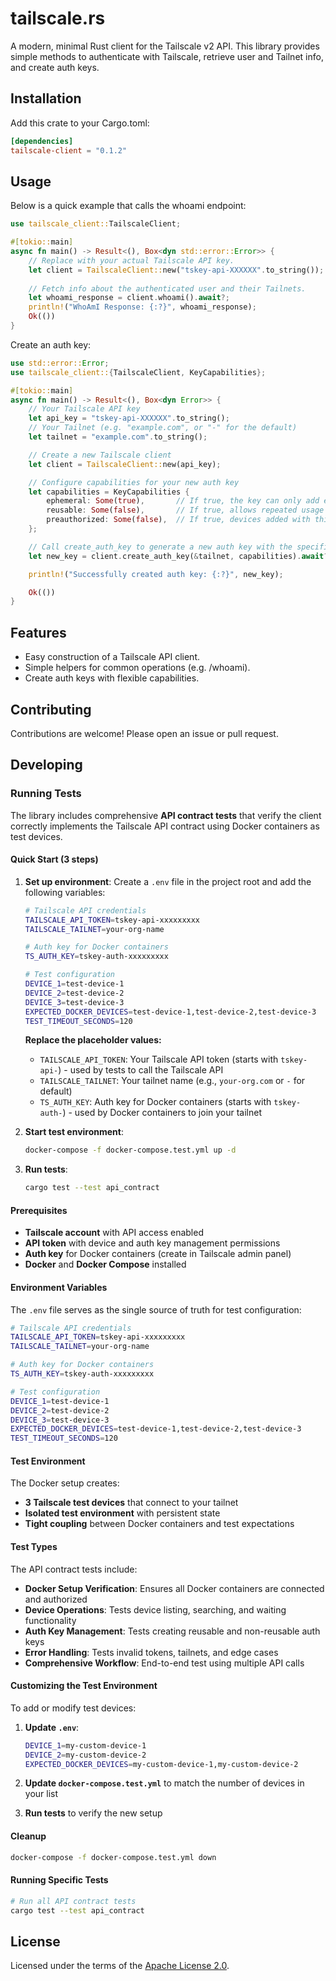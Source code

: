 # tailscale.rs

A modern, minimal Rust client for the Tailscale v2 API. This library provides simple methods to authenticate with Tailscale, retrieve user and Tailnet info, and create auth keys.

## Installation

Add this crate to your Cargo.toml:

```toml
[dependencies]
tailscale-client = "0.1.2"
```

## Usage

Below is a quick example that calls the whoami endpoint:

```rust
use tailscale_client::TailscaleClient;

#[tokio::main]
async fn main() -> Result<(), Box<dyn std::error::Error>> {
    // Replace with your actual Tailscale API key.
    let client = TailscaleClient::new("tskey-api-XXXXXX".to_string());
    
    // Fetch info about the authenticated user and their Tailnets.
    let whoami_response = client.whoami().await?;
    println!("WhoAmI Response: {:?}", whoami_response);
    Ok(())
}
```

Create an auth key:

```rust
use std::error::Error;
use tailscale_client::{TailscaleClient, KeyCapabilities};

#[tokio::main]
async fn main() -> Result<(), Box<dyn Error>> {
    // Your Tailscale API key
    let api_key = "tskey-api-XXXXXX".to_string();
    // Your Tailnet (e.g. "example.com", or "-" for the default)
    let tailnet = "example.com".to_string();

    // Create a new Tailscale client
    let client = TailscaleClient::new(api_key);

    // Configure capabilities for your new auth key
    let capabilities = KeyCapabilities {
        ephemeral: Some(true),       // If true, the key can only add ephemeral nodes
        reusable: Some(false),       // If true, allows repeated usage of this key
        preauthorized: Some(false),  // If true, devices added with this key are automatically approved
    };

    // Call create_auth_key to generate a new auth key with the specified capabilities
    let new_key = client.create_auth_key(&tailnet, capabilities).await?;

    println!("Successfully created auth key: {:?}", new_key);

    Ok(())
}
```

## Features

- Easy construction of a Tailscale API client.
- Simple helpers for common operations (e.g. /whoami).
- Create auth keys with flexible capabilities.

## Contributing

Contributions are welcome! Please open an issue or pull request.

## Developing

### Running Tests

The library includes comprehensive **API contract tests** that verify the client correctly implements the Tailscale API contract using Docker containers as test devices.

#### Quick Start (3 steps)

1. **Set up environment**:
   Create a `.env` file in the project root and add the following variables:

   ```bash
   # Tailscale API credentials
   TAILSCALE_API_TOKEN=tskey-api-xxxxxxxxx
   TAILSCALE_TAILNET=your-org-name
   
   # Auth key for Docker containers  
   TS_AUTH_KEY=tskey-auth-xxxxxxxxx
   
   # Test configuration
   DEVICE_1=test-device-1
   DEVICE_2=test-device-2
   DEVICE_3=test-device-3
   EXPECTED_DOCKER_DEVICES=test-device-1,test-device-2,test-device-3
   TEST_TIMEOUT_SECONDS=120
   ```
   
   **Replace the placeholder values:**
   - `TAILSCALE_API_TOKEN`: Your Tailscale API token (starts with `tskey-api-`) - used by tests to call the Tailscale API
   - `TAILSCALE_TAILNET`: Your tailnet name (e.g., `your-org.com` or `-` for default)
   - `TS_AUTH_KEY`: Auth key for Docker containers (starts with `tskey-auth-`) - used by Docker containers to join your tailnet

2. **Start test environment**:
   ```bash
   docker-compose -f docker-compose.test.yml up -d
   ```

3. **Run tests**:
   ```bash
   cargo test --test api_contract
   ```

#### Prerequisites

- **Tailscale account** with API access enabled
- **API token** with device and auth key management permissions
- **Auth key** for Docker containers (create in Tailscale admin panel)
- **Docker** and **Docker Compose** installed

#### Environment Variables

The `.env` file serves as the single source of truth for test configuration:

```bash
# Tailscale API credentials
TAILSCALE_API_TOKEN=tskey-api-xxxxxxxxx
TAILSCALE_TAILNET=your-org-name

# Auth key for Docker containers  
TS_AUTH_KEY=tskey-auth-xxxxxxxxx

# Test configuration
DEVICE_1=test-device-1
DEVICE_2=test-device-2
DEVICE_3=test-device-3
EXPECTED_DOCKER_DEVICES=test-device-1,test-device-2,test-device-3
TEST_TIMEOUT_SECONDS=120
```

#### Test Environment

The Docker setup creates:
- **3 Tailscale test devices** that connect to your tailnet
- **Isolated test environment** with persistent state
- **Tight coupling** between Docker containers and test expectations

#### Test Types

The API contract tests include:

- **Docker Setup Verification**: Ensures all Docker containers are connected and authorized
- **Device Operations**: Tests device listing, searching, and waiting functionality
- **Auth Key Management**: Tests creating reusable and non-reusable auth keys
- **Error Handling**: Tests invalid tokens, tailnets, and edge cases
- **Comprehensive Workflow**: End-to-end test using multiple API calls

#### Customizing the Test Environment

To add or modify test devices:

1. **Update `.env`**:
   ```bash
   DEVICE_1=my-custom-device-1
   DEVICE_2=my-custom-device-2
   EXPECTED_DOCKER_DEVICES=my-custom-device-1,my-custom-device-2
   ```

2. **Update `docker-compose.test.yml`** to match the number of devices in your list

3. **Run tests** to verify the new setup

#### Cleanup

```bash
docker-compose -f docker-compose.test.yml down
```

#### Running Specific Tests

```bash
# Run all API contract tests
cargo test --test api_contract
```

## License

Licensed under the terms of the [Apache License 2.0](LICENSE).